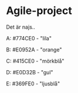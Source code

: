 # Agile-project

Det är najs..

A: #774CE0 - "lila"

B: #E0952A - "orange"

C: #415CE0 - "mörkblå"

D: #E0D32B - "gul"

E: #369FE0 - "ljusblå"
